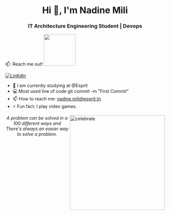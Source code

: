 <h1 align="center">Hi 👋, I'm Nadine Mili</h1>
<h3 align="center">IT Architecture Engineering Student | Devops</h3>

📫: Reach me out! <img src="https://raw.githubusercontent.com/ShahriarShafin/ShahriarShafin/main/Assets/handshake.gif" width="100px" style="max-width: 100%;">

<a href="https://www.linkedin.com/in/nadine-mili-a3435a27a/" rel="nofollow"><img src="https://img.shields.io/badge/LinkedIn-0077B5?style=for-the-badge&logo=linkedin&logoColor=white" alt="LinKdIn"></a>

- 🔭 I am currently studying at @Esprit
- 💻 Most used line of code git commit -m "First Commit"
- 📫 How to reach me: nadine.mili@esprit.tn
- ⚡  Fun fact: I play video games.

<img src="https://camo.githubusercontent.com/34cc5c8b4ea4d92190f579a8f03e0b8c663b0788653bf6a378026464f5573286/68747470733a2f2f6f63746f6465782e6769746875622e636f6d2f696d616765732f6a65747061636b746f6361742e706e67" alt="celebrate" width="300" align="right" data-canonical-src="https://octodex.github.com/images/jetpacktocat.png" style="max-width: 100%;">


 <p align="center">
   <i>A problem can be solved in a 100 different ways and There's always an easier way to solve a problem.</i>
 
